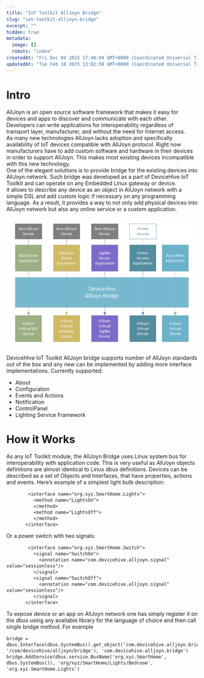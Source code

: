 ```yaml
---
title: "IoT Toolkit AllJoyn Bridge"
slug: "iot-toolkit-alljoyn-bridge"
excerpt: ""
hidden: true
metadata:
  image: []
  robots: "index"
createdAt: "Fri Dec 04 2015 17:48:04 GMT+0000 (Coordinated Universal Time)"
updatedAt: "Tue Feb 18 2025 13:02:59 GMT+0000 (Coordinated Universal Time)"
---
```


# Intro

AllJoyn is an open source software framework that makes it easy for devices and apps to discover and communicate with each other. Developers can write applications for interoperability regardless of transport layer, manufacturer, and without the need for Internet access.  
As many new technologies AllJoyn lacks adoption and specifically availability of IoT devices compatible with AllJoyn protocol. Right now manufacturers have to add custom software and hardware in their devices in order to support AllJoyn. This makes most existing devices incompatible with this new technology.  
One of the elegant solutions is to provide bridge for the existing devices into AllJoyn network. Such bridge was developed as a part of DeviceHive IoT Toolkit and can operate on any Embedded Linux gateway or device.  
It allows to describe any device as an object in AllJoyn network with a simple DSL and add custom logic if necessary on any programming language. As a result, it provides a way to not only add physical devices into AllJoyn network but also any online service or a custom application.

![600](images/LiPxUgfnTJ6bHPRZFvvQ_alljoyn-bridge.png "alljoyn-bridge.png")

DeviceHive IoT Toolkit AllJoyn bridge supports number of AllJoyn standards out of the box and any new can be implemented by adding more interface implementations. Currently supported:

- About
- Configuration
- Events and Actions
- Notification
- ControlPanel
- Lighting Service Framework

# How it Works

As any IoT Toolkit module, the AllJoyn Bridge uses Linux system bus for interoperability with application code. This is very useful as AllJoyn objects definitions are almost identical to Linux dbus definitions. Devices can be described as a set of Objects and Interfaces, that have properties, actions and events. Here’s example of a simplest light bulb description:

```
        <interface name="org.xyz.SmartHome.Lights">
          <method name="LightsOn">
          </method>
          <method name="LightsOff">
          </method>
       </interface>
```

Or a power switch with two signals:

```
        <interface name="org.xyz.SmartHome.Switch">
          <signal name="SwitchOn">
            <annotation name="com.devicehive.alljoyn.signal" value="sessionless"/>
          </signal>
          <signal name="SwitchOff">
            <annotation name="com.devicehive.alljoyn.signal" value="sessionless"/>
          </signal>
       </interface>
```

To expose device or an app on AllJoyn network one has simply register it on the dbus using any available library for the language of choice and then call single bridge method. For example

```
bridge = dbus.Interface(dbus.SystemBus().get_object('com.devicehive.alljoyn.bridge', '/com/devicehive/alljoyn/bridge'), 'com.devicehive.alljoyn.bridge')
bridge.AddService(dbus.service.BusName('org.xyz.SmartHome', dbus.SystemBus()), 'org/xyz/SmartHome/Lights/Bedroom', 'org.xyz.SmartHome.Lights')
```
